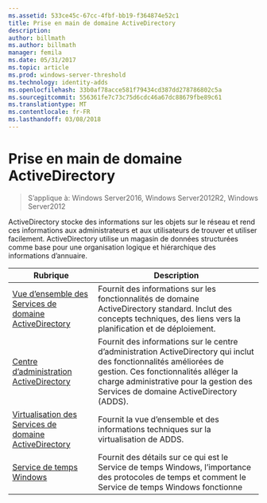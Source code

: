```yaml
---
ms.assetid: 533ce45c-67cc-4fbf-bb19-f364874e52c1
title: Prise en main de domaine ActiveDirectory
description: 
author: billmath
ms.author: billmath
manager: femila
ms.date: 05/31/2017
ms.topic: article
ms.prod: windows-server-threshold
ms.technology: identity-adds
ms.openlocfilehash: 33b0af78acce581f79434cd387dd278786802c5a
ms.sourcegitcommit: 556361fe7c73c75d6cdc46a67dc88679fbe89c61
ms.translationtype: MT
ms.contentlocale: fr-FR
ms.lasthandoff: 03/08/2018
---
```

# <a name="ad-ds-getting-started"></a>Prise en main de domaine ActiveDirectory

>S’applique à: Windows Server2016, Windows Server2012R2, Windows Server2012

ActiveDirectory stocke des informations sur les objets sur le réseau et rend ces informations aux administrateurs et aux utilisateurs de trouver et utiliser facilement. ActiveDirectory utilise un magasin de données structurées comme base pour une organisation logique et hiérarchique des informations d’annuaire.  
  
  
Rubrique  |Description    
---------|---------  
   [Vue d’ensemble des Services de domaine ActiveDirectory](../ad-ds/get-started/virtual-dc/Active-Directory-Domain-Services-Overview.md) | Fournit des informations sur les fonctionnalités de domaine ActiveDirectory standard. Inclut des concepts techniques, des liens vers la planification et de déploiement.     |         
   [Centre d’administration ActiveDirectory](../ad-ds/get-started/adac/Active-Directory-Administrative-Center.md) |  Fournit des informations sur le centre d’administration ActiveDirectory qui inclut des fonctionnalités améliorées de gestion. Ces fonctionnalités alléger la charge administrative pour la gestion des Services de domaine ActiveDirectory (ADDS).      |    
   [Virtualisation des Services de domaine ActiveDirectory](../ad-ds/get-started/virtual-dc/Active-Directory-Domain-Services-Virtualization.md) |Fournit la vue d’ensemble et des informations techniques sur la virtualisation de ADDS.        |    
   [Service de temps Windows](../../networking/windows-time-service/Windows-Time-Service.md) |Fournit des détails sur ce qui est le Service de temps Windows, l’importance des protocoles de temps et comment le Service de temps Windows fonctionne  
   
  
    
  
  


